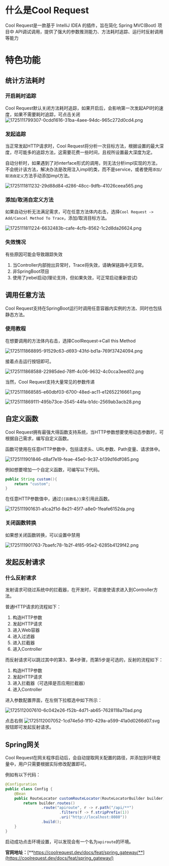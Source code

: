 # 什么是Cool Request
Cool Request是一款基于 IntelliJ IDEA 的插件，旨在简化 Spring MVC(Boot) 项目中 API调试调用，提供了强大的参数推测能力、方法耗时追踪、运行时反射调用等能力

# 特色功能
## 统计方法耗时
### 开启耗时追踪
Cool Request默认关闭方法耗时追踪，如果开启后，会影响第一次发起API时的速度，如果不需要耗时追踪，可点击关闭  
 ![1725111799307-0cdd1616-31ba-4aee-94dc-965c272d0cd4.png](./assets/1725111799307-0cdd1616-31ba-4aee-94dc-965c272d0cd4.png)

### 发起追踪
当正常发起HTTP请求时，Cool Request将分析一次目标方法，根据设置的最大深度，尽可能多的追踪方法，这需要花费一些时间，且视所设置最大深度为定。

自动分析时，如果遇到了对interface形式的调用，则无法分析impl实现的方法，不会统计该方法，解决办法是改用注入impl的类，而不是service，或者使用`添加/取消自定义`方法手动添加impl方法。

![1725111811232-29d88d84-d286-48cc-9dfb-41026ceea565.png](./assets/1725111811232-29d88d84-d286-48cc-9dfb-41026ceea565.png)

### 添加/取消自定义方法
如果自动分析无法满足需求，可在任意方法体内右击，选择`Cool Request -> Add/Cancel Method To Trace`，添加/取消目标方法。

![1725111811224-6632483b-cafe-4cfb-8562-1c2d8da26624.png](./assets/1725111811224-6632483b-cafe-4cfb-8562-1c2d8da26624.png)

### 失效情况
有些原因可能会导致跟踪失效

1. 当Controller内部抛出异常时，Trace将失效，请确保链路中无异常。
2. 非SpringBoot项目
3. 使用了jrebel启动(理论支持，但如果失效，可正常启动重新尝试)

## 调用任意方法
Cool Request支持在SpringBoot运行时调用任意容器内实例的方法、同时也包括静态方法。

### 使用教程
在想要调用的方法体内右击，选择CoolRequest->Call this Method

![1725111868895-91529c63-d693-43fd-bd1a-769f37424094.png](./assets/1725111868895-91529c63-d693-43fd-bd1a-769f37424094.png)

接着点击运行按钮即可。

![1725111868588-22985ded-78ff-4c06-9632-4c0cca3eed02.png](./assets/1725111868588-22985ded-78ff-4c06-9632-4c0cca3eed02.png)

当然，Cool Request支持大量常见的参数传递

![1725111868585-e60dbf03-6700-48ed-ac11-e12652216661.png](./assets/1725111868585-e60dbf03-6700-48ed-ac11-e12652216661.png)

 ![1725111869111-495b73ce-3545-44fa-b1dc-2569ab3acb28.png](./assets/1725111869111-495b73ce-3545-44fa-b1dc-2569ab3acb28.png)

## 自定义函数
Cool Request拥有最强大得函数支持系统，当HTTP参数想要使用动态参数时，可根据自己需求，编写自定义函数。

函数可使用在任意HTTP参数中，包括请求头、URL参数、Path变量、请求体中。

![1725111901846-d8af7e19-feae-45e0-9c37-b139d16df085.png](./assets/1725111901846-d8af7e19-feae-45e0-9c37-b139d16df085.png)

例如想要增加一个自定义函数，可编写以下代码。

```java
public String custom(){
    return "custom";
}
```

在任意HTTP参数值中，通过`{{函数名}}`来引用此函数。

![1725111901631-a1ca2f1d-8e21-45f7-a8e0-1feafe6152da.png](./assets/1725111901631-a1ca2f1d-8e21-45f7-a8e0-1feafe6152da.png)

### 关闭函数转换
如果想关闭函数转换，可以设置中禁用

![1725111901763-7baefc78-1b2f-4f85-95e2-6285b4129f42.png](./assets/1725111901763-7baefc78-1b2f-4f85-95e2-6285b4129f42.png)

## 发起反射请求
### 什么反射请求
发射请求可绕过系统中的拦截器，在开发时，可直接使请求进入到Controller方法。

普通HTTP请求的流程如下：

1. 构造HTTP参数
2. 发起HTTP请求
3. 进入Web容器
4. 进入过滤器
5. 进入拦截器
6. 进入Controller

而反射请求可以跳过其中的第3、第4步骤，而第5步是可选的，反射的流程如下：

1. 构造HTTP参数
2. 发起HTTP请求
3. 进入拦截器（可选择是否应用拦截器）
4. 进入Controller

进入参数配置界面，在左侧下拉框选中如下所示：

 ![1725112007610-6c042e26-f52b-4d71-ab65-7628118a70ad.png](./assets/1725112007610-6c042e26-f52b-4d71-ab65-7628118a70ad.png)

点击右侧 ![1725112007052-1cd74e5d-1f10-429a-a599-41a0d0266d07.svg](./assets/1725112007052-1cd74e5d-1f10-429a-a599-41a0d0266d07.svg) 按钮即可发起反射请求。

## Spring网关
Cool Request在网关程序启动后，会自动提取网关配置的路径，并添加到环境变量中，用户只需要根据实际修改配置即可。

例如有以下代码：

```java
@Configuration
public class Config {
    @Bean
    public RouteLocator customRouteLocator(RouteLocatorBuilder builder) {
        return builder.routes()
                .route("apiroute", r -> r.path("/api/**")
                        .filters(f -> f.stripPrefix(1))
                        .uri("http://localhost:8080"))
                .build();
    }
}
```

启动成功点击环境设置，可以发现会有一个名为`apiroute`的环境。

**官网地址：**[**https://coolrequest.dev/docs/feat/spring_gateway/**](https://coolrequest.dev/docs/feat/spring_gateway/)

